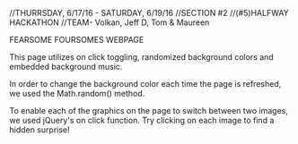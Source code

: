 //THURRSDAY, 6/17/16 - SATURDAY, 6/19/16
//SECTION #2
//(#5)HALFWAY HACKATHON
//TEAM- Volkan, Jeff D, Tom & Maureen

FEARSOME FOURSOMES WEBPAGE

This page utilizes on click toggling, randomized background colors and embedded background music. 

In order to change the background color each time the page is refreshed, we used the Math.random() method.

To enable each of the graphics on the page to switch between two images, we used jQuery's on click function. Try clicking on each image to find a hidden surprise!